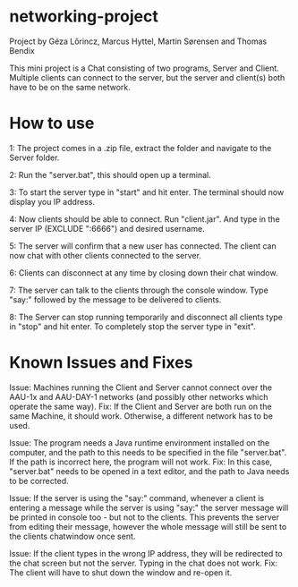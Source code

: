 # networking-project
Project by Géza Lőrincz, Marcus Hyttel, Martin Sørensen and Thomas Bendix

This mini project is a Chat consisting of two programs, Server and Client. 
Multiple clients can connect to the server, but the server and client(s) both have to be on the same network.

# How to use
1: The project comes in a .zip file, extract the folder and navigate to the Server folder.

2: Run the "server.bat", this should open up a terminal.

3: To start the server type in "start" and hit enter. The terminal should now display you IP address.

4: Now clients should be able to connect. Run "client.jar". And type in the server IP (EXCLUDE ":6666") and desired username.

5: The server will confirm that a new user has connected. The client can now chat with other clients connected to the server.

6: Clients can disconnect at any time by closing down their chat window. 

7: The server can talk to the clients through the console window. Type "say:" followed by the message to be delivered to clients.

8: The Server can stop running temporarily and disconnect all clients type in "stop" and hit enter. To completely stop the server type in "exit".

# Known Issues and Fixes
Issue: Machines running the Client and Server cannot connect over the AAU-1x and AAU-DAY-1 networks (and possibly other networks which operate the same way).
Fix: If the Client and Server are both run on the same Machine, it should work. Otherwise, a different network has to be used.

Issue: The program needs a Java runtime environment installed on the computer, and the path to this needs to be specified in the file "server.bat". If the path is incorrect here, the program will not work.
Fix: In this case, "server.bat" needs to be opened in a text editor, and the path to Java needs to be corrected.

Issue: If the server is using the "say:" command, whenever a client is entering a message while the server is using "say:" the server message will be printed in console too - but not to the clients. This prevents the server from editing their message, however the whole message will still be sent to the clients chatwindow once sent.

Issue: If the client types in the wrong IP address, they will be redirected to the chat screen but not the server. Typing in the chat does not work. 
Fix: The client will have to shut down the window and re-open it. 
